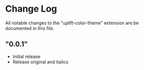 # Change Log

All notable changes to the "uplift-color-theme" extension are be documented in this file.

## "0.0.1"

- Initial release
- Release original and italics
